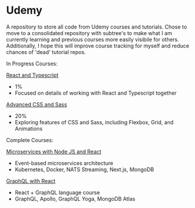 # Udemy

A repository to store all code from Udemy courses and tutorials. Chose to move to a consolidated repository with subtree's to make what I am currently learning and previous courses more easily visibile for others. Additionally, I hope this will improve course tracking for myself and reduce chances of 'dead' tutorial repos.

In Progress Courses:

[React and Typescript](https://www.udemy.com/course/react-and-typescript-build-a-portfolio-project/)

- 1%
- Focused on details of working with React and Typescript together

[Advanced CSS and Sass](https://www.udemy.com/course/advanced-css-and-sass/)

- 20%
- Exploring features of CSS and Sass, including Flexbox, Grid, and Animations

Complete Courses:

[Microservices with Node JS and React](https://www.udemy.com/course/microservices-with-node-js-and-react/)

- Event-based microservices architecture
- Kubernetes, Docker, NATS Streaming, Next.js, MongoDB

[GraphQL with React](https://www.udemy.com/course/graphql-with-react-build-real-world-graphql-projects/)

- React + GraphQL language course
- GraphQL, Apollo, GraphQL Yoga, MongoDB Atlas
